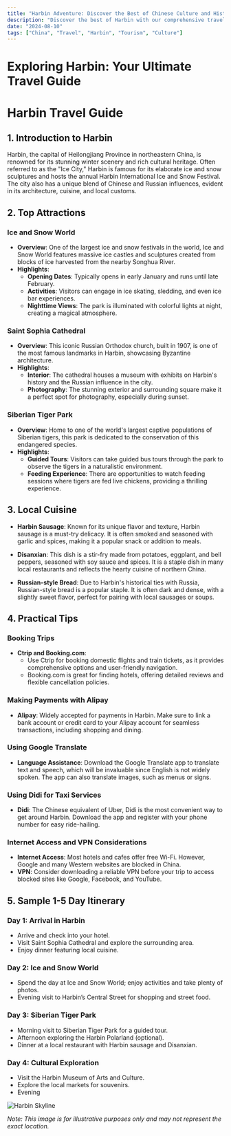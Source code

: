 ```yaml
---
title: "Harbin Adventure: Discover the Best of Chinese Culture and History"
description: "Discover the best of Harbin with our comprehensive travel guide. Explore top attractions, savor local cuisine, and get insider tips for an unforgettable Chinese adventure."
date: "2024-08-10"
tags: ["China", "Travel", "Harbin", "Tourism", "Culture"]
---
```


# Exploring Harbin: Your Ultimate Travel Guide

# Harbin Travel Guide

## 1. Introduction to Harbin
Harbin, the capital of Heilongjiang Province in northeastern China, is renowned for its stunning winter scenery and rich cultural heritage. Often referred to as the "Ice City," Harbin is famous for its elaborate ice and snow sculptures and hosts the annual Harbin International Ice and Snow Festival. The city also has a unique blend of Chinese and Russian influences, evident in its architecture, cuisine, and local customs. 

## 2. Top Attractions

### Ice and Snow World
- **Overview**: One of the largest ice and snow festivals in the world, Ice and Snow World features massive ice castles and sculptures created from blocks of ice harvested from the nearby Songhua River.
- **Highlights**:
  - **Opening Dates**: Typically opens in early January and runs until late February.
  - **Activities**: Visitors can engage in ice skating, sledding, and even ice bar experiences.
  - **Nighttime Views**: The park is illuminated with colorful lights at night, creating a magical atmosphere.

### Saint Sophia Cathedral
- **Overview**: This iconic Russian Orthodox church, built in 1907, is one of the most famous landmarks in Harbin, showcasing Byzantine architecture.
- **Highlights**:
  - **Interior**: The cathedral houses a museum with exhibits on Harbin's history and the Russian influence in the city.
  - **Photography**: The stunning exterior and surrounding square make it a perfect spot for photography, especially during sunset.

### Siberian Tiger Park
- **Overview**: Home to one of the world's largest captive populations of Siberian tigers, this park is dedicated to the conservation of this endangered species.
- **Highlights**:
  - **Guided Tours**: Visitors can take guided bus tours through the park to observe the tigers in a naturalistic environment.
  - **Feeding Experience**: There are opportunities to watch feeding sessions where tigers are fed live chickens, providing a thrilling experience.

## 3. Local Cuisine
- **Harbin Sausage**: Known for its unique flavor and texture, Harbin sausage is a must-try delicacy. It is often smoked and seasoned with garlic and spices, making it a popular snack or addition to meals.
  
- **Disanxian**: This dish is a stir-fry made from potatoes, eggplant, and bell peppers, seasoned with soy sauce and spices. It is a staple dish in many local restaurants and reflects the hearty cuisine of northern China.

- **Russian-style Bread**: Due to Harbin's historical ties with Russia, Russian-style bread is a popular staple. It is often dark and dense, with a slightly sweet flavor, perfect for pairing with local sausages or soups.

## 4. Practical Tips

### Booking Trips
- **Ctrip and Booking.com**: 
  - Use Ctrip for booking domestic flights and train tickets, as it provides comprehensive options and user-friendly navigation.
  - Booking.com is great for finding hotels, offering detailed reviews and flexible cancellation policies.

### Making Payments with Alipay
- **Alipay**: Widely accepted for payments in Harbin. Make sure to link a bank account or credit card to your Alipay account for seamless transactions, including shopping and dining.

### Using Google Translate
- **Language Assistance**: Download the Google Translate app to translate text and speech, which will be invaluable since English is not widely spoken. The app can also translate images, such as menus or signs.

### Using Didi for Taxi Services
- **Didi**: The Chinese equivalent of Uber, Didi is the most convenient way to get around Harbin. Download the app and register with your phone number for easy ride-hailing.

### Internet Access and VPN Considerations
- **Internet Access**: Most hotels and cafes offer free Wi-Fi. However, Google and many Western websites are blocked in China.
- **VPN**: Consider downloading a reliable VPN before your trip to access blocked sites like Google, Facebook, and YouTube.

## 5. Sample 1-5 Day Itinerary

### Day 1: Arrival in Harbin
- Arrive and check into your hotel.
- Visit Saint Sophia Cathedral and explore the surrounding area.
- Enjoy dinner featuring local cuisine.

### Day 2: Ice and Snow World
- Spend the day at Ice and Snow World; enjoy activities and take plenty of photos.
- Evening visit to Harbin’s Central Street for shopping and street food.

### Day 3: Siberian Tiger Park
- Morning visit to Siberian Tiger Park for a guided tour.
- Afternoon exploring the Harbin Polarland (optional).
- Dinner at a local restaurant with Harbin sausage and Disanxian.

### Day 4: Cultural Exploration
- Visit the Harbin Museum of Arts and Culture.
- Explore the local markets for souvenirs.
- Evening

![Harbin Skyline](https://source.unsplash.com/1600x900/?Harbin,cityscape)

*Note: This image is for illustrative purposes only and may not represent the exact location.*

